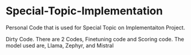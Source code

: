 # Special-Topic-Implementation
Personal Code that is used for Special Topic on Implementaiton Project.

Dirty Code. There are 2 Codes, Finetuning code and Scoring code.
The model used are, Llama, Zephyr, and Mistral 
